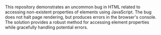 This repository demonstrates an uncommon bug in HTML related to accessing non-existent properties of elements using JavaScript. The bug does not halt page rendering, but produces errors in the browser's console.  The solution provides a robust method for accessing element properties while gracefully handling potential errors.